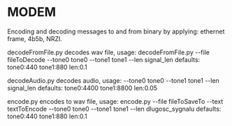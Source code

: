 # MODEM
Encoding and decoding messages to and from binary by applying:  ethernet frame, 4b5b, NRZI.

decodeFromFile.py decodes wav file, usage: decodeFromFile.py --file fileToDecode --tone0 tone0 --tone1 tone1 --len signal_len
defaults: tone0:440 tone1:880 len:0.1

decodeAudio.py decodes audio, usage: --tone0 tone0 --tone1 tone1 --len signal_len
defaults: tone0:4400 tone1:8800 len:0.05


encode.py encodes to wav file, usage: encode.py --file fileToSaveTo --text textToEncode --tone0 tone0 --tone1 tone1 --len dlugosc_sygnalu
defaults: tone0:440 tone1:880 len:0.1
